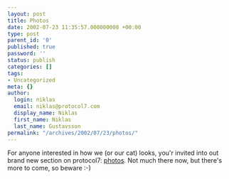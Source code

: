 ```yaml
---
layout: post
title: Photos
date: 2002-07-23 11:35:57.000000000 +00:00
type: post
parent_id: '0'
published: true
password: ''
status: publish
categories: []
tags:
- Uncategorized
meta: {}
author:
  login: niklas
  email: niklas@protocol7.com
  display_name: Niklas
  first_name: Niklas
  last_name: Gustavsson
permalink: "/archives/2002/07/23/photos/"
---
```

For anyone interested in how we (or our cat) looks, you'r invited into out brand new section on protocol7: [photos](http://www.protocol7.com/photos). Not much there now, but there's more to come, so beware :-)


